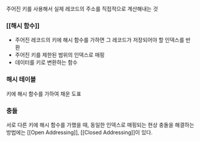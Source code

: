주어진 키를 사용해서 실제 레코드의 주소를 직접적으로 계산해내는 것
### [[해시 함수]]
- 주어진 레코드의 키에 해시 함수를 가하면 그 레코드가 저장되어야 할 인덱스를 반환
- 주어진 키를 제한된 범위의 인덱스로 매핑
- 데이터를 키로 변환하는 함수
### 해시 테이블
키에 해시 함수를 가하여 채운 도표
### 충돌
서로 다른 키에 해시 함수를 가했을 때, 동일한 인덱스로 매핑되는 현상
충돌을 해결하는 방법에는 [[Open Addressing]], [[Closed Addressing]]이 있다.
